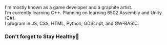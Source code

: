 I'm mostly known as a game developer and a graphite artist. <br />
I’m currently learning C++. Planning on learning 6502 Assembly and Unity (C#). <br />
I program in JS, CSS, HTML, Python, GDScript, and GW-BASIC. <br />
### Don't forget to Stay Healthy💚
